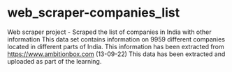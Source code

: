 # web_scraper-companies_list
Web scraper project - Scraped the list of companies in India with other information
This data set contains information on 9959 different companies located in different parts of India. This information has been extracted from https://www.ambitionbox.com (13-09-22)
This data has been extracted and uploaded as part of the learning.
